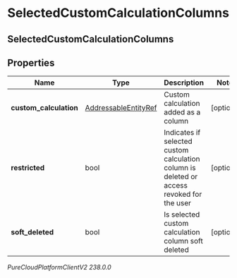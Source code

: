 # SelectedCustomCalculationColumns

## SelectedCustomCalculationColumns

## Properties

|Name | Type | Description | Notes|
|------------ | ------------- | ------------- | -------------|
| **custom_calculation** | [AddressableEntityRef](AddressableEntityRef) | Custom calculation added as a column | [optional] |
| **restricted** | bool | Indicates if selected custom calculation column is deleted or access revoked for the user | [optional] |
| **soft_deleted** | bool | Is selected custom calculation column soft deleted | [optional] |



_PureCloudPlatformClientV2 238.0.0_
